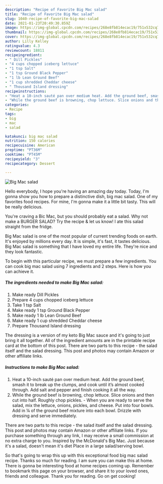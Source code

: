 ```yaml
---
description: "Recipe of Favorite Big Mac salad"
title: "Recipe of Favorite Big Mac salad"
slug: 1040-recipe-of-favorite-big-mac-salad
date: 2021-01-23T20:49:30.859Z
image: https://img-global.cpcdn.com/recipes/268e8fb814ecac19/751x532cq70/big-mac-salad-recipe-main-photo.jpg
thumbnail: https://img-global.cpcdn.com/recipes/268e8fb814ecac19/751x532cq70/big-mac-salad-recipe-main-photo.jpg
cover: https://img-global.cpcdn.com/recipes/268e8fb814ecac19/751x532cq70/big-mac-salad-recipe-main-photo.jpg
author: Lilly Kelley
ratingvalue: 4.3
reviewcount: 18811
recipeingredient:
- " Dill Pickles"
- "4 cups chopped iceberg lettuce"
- "1 tsp Salt"
- "1 tsp Ground Black Pepper"
- "1 lb Lean Ground Beef"
- "1 cup shredded Cheddar cheese"
- " Thousand Island dressing"
recipeinstructions:
- "Heat a 10-inch sauté pan over medium heat. Add the ground beef, smash it to break up the clumps, and cook until it’s almost cooked through. Add salt and pepper and finish cooking it all the way."
- "While the ground beef is browning, chop lettuce. Slice onions and then cut into half. Roughly chop pickles. When you are ready to serve the salad, mix the lettuce, onions, pickles, and cheese. Put into four bowls. Add in ¼ of the ground beef mixture into each bowl. Drizzle with dressing and serve immediately."
categories:
- Recipe
tags:
- big
- mac
- salad

katakunci: big mac salad 
nutrition: 150 calories
recipecuisine: American
preptime: "PT36M"
cooktime: "PT45M"
recipeyield: "3"
recipecategory: Dessert

---
```



![Big Mac salad](https://img-global.cpcdn.com/recipes/268e8fb814ecac19/751x532cq70/big-mac-salad-recipe-main-photo.jpg)

Hello everybody, I hope you're having an amazing day today. Today, I'm gonna show you how to prepare a distinctive dish, big mac salad. One of my favorites food recipes. For mine, I'm gonna make it a little bit tasty. This will be really delicious.

You&#39;re craving a Bic Mac, but you should probably eat a salad. Why not make a BURGER SALAD? Try the recipe &amp; let us know! I ate this salad straight from the fridge.

Big Mac salad is one of the most popular of current trending foods on earth. It's enjoyed by millions every day. It is simple, it's fast, it tastes delicious. Big Mac salad is something that I have loved my entire life. They're nice and they look fantastic.


To begin with this particular recipe, we must prepare a few ingredients. You can cook big mac salad using 7 ingredients and 2 steps. Here is how you can achieve it.

<!--inarticleads1-->

##### The ingredients needed to make Big Mac salad:

1. Make ready  Dill Pickles
1. Prepare 4 cups chopped iceberg lettuce
1. Take 1 tsp Salt
1. Make ready 1 tsp Ground Black Pepper
1. Make ready 1 lb Lean Ground Beef
1. Make ready 1 cup shredded Cheddar cheese
1. Prepare  Thousand Island dressing


The dressing is a version of my keto Big Mac sauce and it&#39;s going to just bring it all together. All of the ingredient amounts are in the printable recipe card at the bottom of this post. There are two parts to this recipe - the salad itself and the salad dressing. This post and photos may contain Amazon or other affiliate links. 

<!--inarticleads2-->

##### Instructions to make Big Mac salad:

1. Heat a 10-inch sauté pan over medium heat. Add the ground beef, smash it to break up the clumps, and cook until it’s almost cooked through. Add salt and pepper and finish cooking it all the way.
1. While the ground beef is browning, chop lettuce. Slice onions and then cut into half. Roughly chop pickles. - When you are ready to serve the salad, mix the lettuce, onions, pickles, and cheese. Put into four bowls. Add in ¼ of the ground beef mixture into each bowl. Drizzle with dressing and serve immediately.


There are two parts to this recipe - the salad itself and the salad dressing. This post and photos may contain Amazon or other affiliate links. If you purchase something through any link, I may receive a small commission at no extra charge to you. Inspired by the McDonald&#39;s Big Mac. Just because it&#39;s a salad, doesn&#39;t mean it&#39;s diet Place in a large salad/serving bowl. 

So that's going to wrap this up with this exceptional food big mac salad recipe. Thanks so much for reading. I am sure you can make this at home. There is gonna be interesting food at home recipes coming up. Remember to bookmark this page on your browser, and share it to your loved ones, friends and colleague. Thank you for reading. Go on get cooking!
